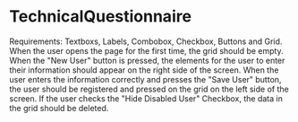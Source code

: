# TechnicalQuestionnaire
Requirements: Textboxs, Labels, Combobox, Checkbox, Buttons and Grid.
When the user opens the page for the first time, the grid should be empty. When the "New User" button is pressed, the elements for the user to enter their information should appear on the right side of the screen. When the user enters the information correctly and presses the "Save User" button, the user should be registered and pressed on the grid on the left side of the screen. If the user checks the "Hide Disabled User" Checkbox, the data in the grid should be deleted.
